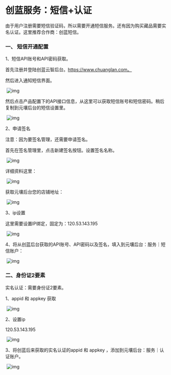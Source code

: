 # **创蓝服务：短信+认证**

由于用户注册需要短信验证码，所以需要开通短信服务。还有因为购买藏品需要实名认证。这里推荐合作商：创蓝短信。

###             一、     **短信开通配置**

1、短信API账号和API密码获取。

首先注册并登陆创蓝云智后台。https://www.chuanglan.com。

然后进入通知短信界面。

​                  ![img](https://docimg1.docs.qq.com/image/AgAABdffSvfXNAWiUGhDBZkv3jY1QYZo.png?w=2050&h=1820)         

然后点击产品配置下的API接口信息，从这里可以获取短信账号和短信密码。稍后复制到元壤后台的短信设置里。

​                  ![img](https://docimg1.docs.qq.com/image/AgAABdffSvcrd3OYIqBDTat4bey7AzDv.png?w=1696&h=1170)         

2、申请签名

注意：因为要签名管理，还需要申请签名。

首先在签名管理里，点击新建签名按钮。设置签名名称。

​                  ![img](https://img.chengxuka.com/AgAABdffSvcD63ZRmU1EKLb6pChVqhLr.png?w=3078&h=1776)         

详细资料这里：

​                  ![img](https://img.chengxuka.com/AgAABdffSvcHCGOfYzhJ0rz1UnJvc8Ul.png?w=3056&h=1734)         



获取元壤后台您的店铺地址：

​                  ![img](https://img.chengxuka.com/AgAABdffSvdpIMrKNuBEKbFj42D_WQme.png?w=3058&h=1742)         

3、ip设置

这里需要设置IP绑定，固定为：120.53.143.195

​                  ![img](https://docimg1.docs.qq.com/image/AgAABdffSvfoXpkccrdDnZLqzC32w4WQ.png?w=2838&h=1312)         

4、将从创蓝后台获取的API账号、API密码以及签名，填入到元壤后台：服务｜短信账户：

​                  ![img](https://img.chengxuka.com/AgAABdffSvf_nNttfghJh44pme_7taUV.png?w=3124&h=1542)         

### **二、身份证2要素**

实名认证：需要身份证2要素。

1、appid 和 appkey 获取

​                  ![img](https://docimg1.docs.qq.com/image/AgAABdffSvcZQMk_PcRN26La2mgypBKA.png?w=2840&h=1212)         

2、设置ip

120.53.143.195

​                  ![img](https://docimg1.docs.qq.com/image/AgAABdffSvd52yCIiUZMvLoCHeL5ZdT8.png?w=1866&h=1156)         

3、将创蓝后来获取的实名认证的appid 和 appkey ，添加到元壤后台：服务｜认证账户。

​                  ![img](https://img.chengxuka.com/AgAABdffSvceMLs1pS9LWLYmVtxgwyXp.png?w=3110&h=1516)         



# 



# 